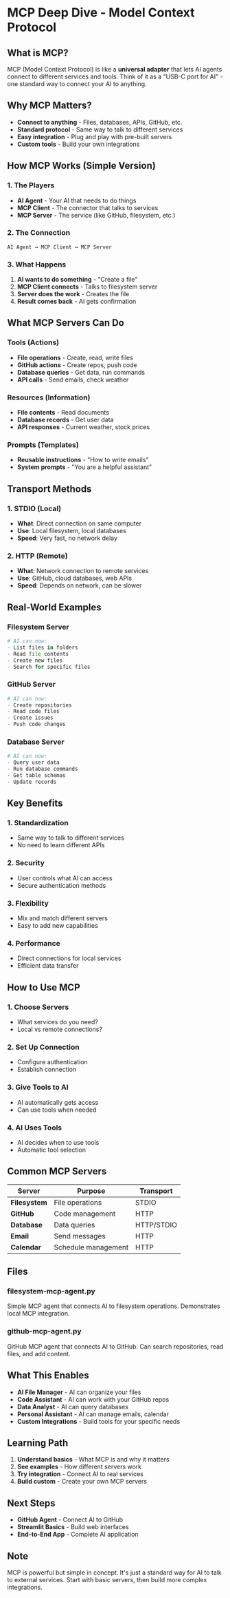 # MCP Deep Dive - Model Context Protocol

## What is MCP?

MCP (Model Context Protocol) is like a **universal adapter** that lets AI agents connect to different services and tools. Think of it as a "USB-C port for AI" - one standard way to connect your AI to anything.

## Why MCP Matters?

- **Connect to anything** - Files, databases, APIs, GitHub, etc.
- **Standard protocol** - Same way to talk to different services
- **Easy integration** - Plug and play with pre-built servers
- **Custom tools** - Build your own integrations

## How MCP Works (Simple Version)

### 1. The Players
- **AI Agent** - Your AI that needs to do things
- **MCP Client** - The connector that talks to services
- **MCP Server** - The service (like GitHub, filesystem, etc.)

### 2. The Connection
```
AI Agent → MCP Client → MCP Server
```

### 3. What Happens
1. **AI wants to do something** - "Create a file"
2. **MCP Client connects** - Talks to filesystem server
3. **Server does the work** - Creates the file
4. **Result comes back** - AI gets confirmation

## What MCP Servers Can Do

### Tools (Actions)
- **File operations** - Create, read, write files
- **GitHub actions** - Create repos, push code
- **Database queries** - Get data, run commands
- **API calls** - Send emails, check weather

### Resources (Information)
- **File contents** - Read documents
- **Database records** - Get user data
- **API responses** - Current weather, stock prices

### Prompts (Templates)
- **Reusable instructions** - "How to write emails"
- **System prompts** - "You are a helpful assistant"

## Transport Methods

### 1. STDIO (Local)
- **What**: Direct connection on same computer
- **Use**: Local filesystem, local databases
- **Speed**: Very fast, no network delay

### 2. HTTP (Remote)
- **What**: Network connection to remote services
- **Use**: GitHub, cloud databases, web APIs
- **Speed**: Depends on network, can be slower

## Real-World Examples

### Filesystem Server
```python
# AI can now:
- List files in folders
- Read file contents
- Create new files
- Search for specific files
```

### GitHub Server
```python
# AI can now:
- Create repositories
- Read code files
- Create issues
- Push code changes
```

### Database Server
```python
# AI can now:
- Query user data
- Run database commands
- Get table schemas
- Update records
```

## Key Benefits

### 1. **Standardization**
- Same way to talk to different services
- No need to learn different APIs

### 2. **Security**
- User controls what AI can access
- Secure authentication methods

### 3. **Flexibility**
- Mix and match different servers
- Easy to add new capabilities

### 4. **Performance**
- Direct connections for local services
- Efficient data transfer

## How to Use MCP

### 1. **Choose Servers**
- What services do you need?
- Local vs remote connections?

### 2. **Set Up Connection**
- Configure authentication
- Establish connection

### 3. **Give Tools to AI**
- AI automatically gets access
- Can use tools when needed

### 4. **AI Uses Tools**
- AI decides when to use tools
- Automatic tool selection

## Common MCP Servers

| Server | Purpose | Transport |
|--------|---------|-----------|
| **Filesystem** | File operations | STDIO |
| **GitHub** | Code management | HTTP |
| **Database** | Data queries | HTTP/STDIO |
| **Email** | Send messages | HTTP |
| **Calendar** | Schedule management | HTTP |

## Files

### filesystem-mcp-agent.py
Simple MCP agent that connects AI to filesystem operations. Demonstrates local MCP integration.

### github-mcp-agent.py
GitHub MCP agent that connects AI to GitHub. Can search repositories, read files, and add content.

## What This Enables

- **AI File Manager** - AI can organize your files
- **Code Assistant** - AI can work with your GitHub repos
- **Data Analyst** - AI can query databases
- **Personal Assistant** - AI can manage emails, calendar
- **Custom Integrations** - Build tools for your specific needs

## Learning Path

1. **Understand basics** - What MCP is and why it matters
2. **See examples** - How different servers work
3. **Try integration** - Connect AI to real services
4. **Build custom** - Create your own MCP servers

## Next Steps

- **GitHub Agent** - Connect AI to GitHub
- **Streamlit Basics** - Build web interfaces
- **End-to-End App** - Complete AI application

## Note

MCP is powerful but simple in concept. It's just a standard way for AI to talk to external services. Start with basic servers, then build more complex integrations.

